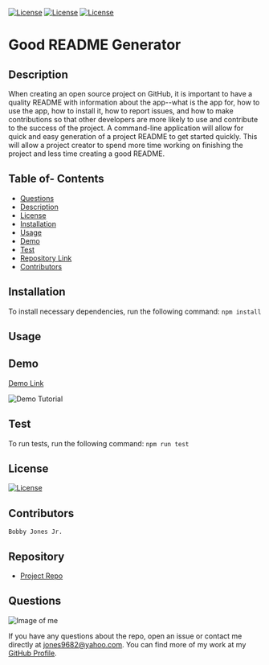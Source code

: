 
[![License](http://img.shields.io/:MadeBy-BJonesJr-lightgreen?logo=gitHub)](https://github.com/jones9682/Good-README-Generator)
[![License](https://img.shields.io/github/repo-size/jones9682/Good-README-Generator?logo=gitHub)](https://github.com/jones9682/Good-README-Generator)
[![License](https://img.shields.io/github/languages/top/jones9682/Good-README-Generator?logo=github&logoColor=yellow)](https://github.com/jones9682/Good-README-Generator)

# **Good README Generator**

## Description

When creating an open source project on GitHub, it is important to have a quality README with information about the app--what is the app for, how to use the app, how to install it, how to report issues, and how to make contributions so that other developers are more likely to use and contribute to the success of the project. A command-line application will allow for quick and easy generation of a project README to get started quickly. This will allow a project creator to spend more time working on finishing the project and less time creating a good README.

## Table of- Contents
- [Questions](#Questions)
- [Description](#Description)
- [License](#License)
- [Installation](#Installation)
- [Usage](#Usage)
- [Demo](#Demo)
- [Test](#Test)
- [Repository Link](#Repository)
- [Contributors](#Contributors) 

## Installation
To install necessary dependencies, run the following command:
``
npm install
``
## Usage



## Demo

[Demo Link](https://drive.google.com/file/d/1ZkojMXOgiVnqjRKKZKCkikNNTI5uxXHT/view)

![Demo Tutorial](Video/GoodREADMEGenerator(Node).gif)

## Test
To run tests, run the following command:
``
npm run test
``
## License

[![License](http://img.shields.io/:license-MIT-blue.svg)](http://doge.mit-license.org)

## Contributors
``
Bobby Jones Jr.
``
## Repository

- [Project Repo](https://github.com/jones9682/Good-README-Generator)

## Questions

![Image of me](https://avatars3.githubusercontent.com/u/64339522?v=4)


If you have any questions about the repo, open an issue or contact me directly at jones9682@yahoo.com. You can find more of my work at my [GitHub Profile](https://github.com/jones9682).
  
  